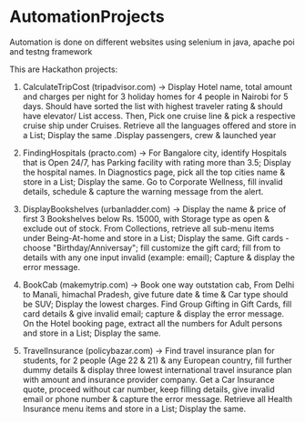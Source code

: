 # AutomationProjects
Automation is done on different websites using selenium in java, apache poi and testng framework

This are Hackathon projects:

1. CalculateTripCost (tripadvisor.com)  -> Display Hotel name, total amount and charges per night for 3 holiday homes for 4 people in Nairobi for 5 days. Should have sorted the list with highest traveler rating & should have elevator/ List  access.  Then, Pick one cruise line & pick a respective cruise ship under Cruises. Retrieve all the languages offered and store in a List; Display the same .Display passengers, crew & launched year

2. FindingHospitals (practo.com)  -> For Bangalore city, identify Hospitals that is Open 24/7, has Parking facility with rating more than 3.5; Display the hospital names. In Diagnostics page, pick all the top cities name & store in a List; Display the same. Go to Corporate Wellness, fill invalid details, schedule & capture the warning message from the alert.

3. DisplayBookshelves (urbanladder.com)  -> Display the name & price of first 3 Bookshelves below Rs. 15000, with Storage type as open & exclude out of stock. From Collections, retrieve all sub-menu items under Being-At-home and store in a List; Display the same.  Gift cards - choose "Birthday/Anniversay"; fill customize the gift card; fill from to details with any one input invalid (example: email); Capture & display the error message.

4. BookCab (makemytrip.com)  -> Book one way outstation cab, From Delhi to Manali, himachal Pradesh, give future date & time & Car type should be SUV; Display the lowest charges.  Find Group Gifting in Gift Cards, fill card details & give invalid email; capture & display the error message. On the Hotel booking page, extract all the numbers for Adult persons and store in a List; Display the same.

5. TravelInsurance (policybazar.com) -> Find travel insurance plan for students, for 2 people (Age 22 & 21) & any European country, fill further dummy details & display three lowest international  travel insurance plan with amount and insurance provider company. Get a Car Insurance quote, proceed without  car number, keep filling details, give invalid email or phone number & capture the error message. Retrieve all Health Insurance menu items and store in a List; Display the same. 

